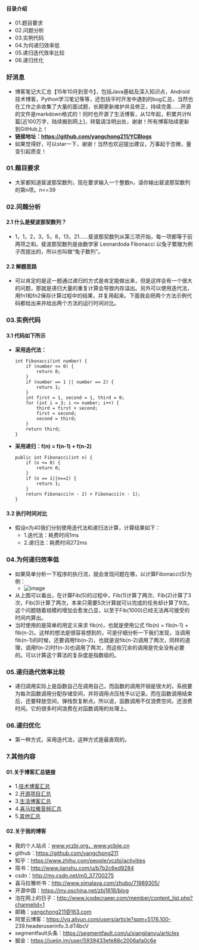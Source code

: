 #### 目录介绍
- 01.题目要求
- 02.问题分析
- 03.实例代码
- 04.为何递归效率低
- 05.递归迭代效率比较
- 06.递归优化




### 好消息
- 博客笔记大汇总【15年10月到至今】，包括Java基础及深入知识点，Android技术博客，Python学习笔记等等，还包括平时开发中遇到的bug汇总，当然也在工作之余收集了大量的面试题，长期更新维护并且修正，持续完善……开源的文件是markdown格式的！同时也开源了生活博客，从12年起，积累共计N篇[近100万字，陆续搬到网上]，转载请注明出处，谢谢！所有博客陆续更新到GitHub上！
- **链接地址：https://github.com/yangchong211/YCBlogs**
- 如果觉得好，可以star一下，谢谢！当然也欢迎提出建议，万事起于忽微，量变引起质变！




### 01.题目要求
- 大家都知道斐波那契数列，现在要求输入一个整数n，请你输出斐波那契数列的第n项。n<=39



### 02.问题分析
#### 2.1 什么是斐波那契数列？
- 1，1，2，3，5，8，13，21......斐波那契数列从第三项开始，每一项都等于前两项之和。斐波那契数列是由数学家 Leonardoda Fibonacci 以兔子繁殖为例子而提出的，所以也叫做“兔子数列”。



#### 2.2 解题思路
- 可以肯定的是这一题通过递归的方式是肯定能做出来，但是这样会有一个很大的问题，那就是递归大量的重复计算会导致内存溢出。另外可以使用迭代法，用fn1和fn2保存计算过程中的结果，并复用起来。下面我会把两个方法示例代码都给出来并给出两个方法的运行时间对比。




### 03.实例代码
#### 3.1 代码如下所示
- **采用迭代法：**
    ```
    int Fibonacci(int number) {
    	if (number <= 0) {
    		return 0;
    	}
    	if (number == 1 || number == 2) {
    		return 1;
    	}
    	int first = 1, second = 1, third = 0;
    	for (int i = 3; i <= number; i++) {
    		third = first + second;
    		first = second;
    		second = third;
    	}
    	return third;
    }
    ```
- **采用递归：f(n) = f(n-1) + f(n-2)**
    ```
    public int Fibonacci(int n) {
        if (n <= 0) {
        	return 0;
        }
        if (n == 1||n==2) {
        	return 1;
        }
        return Fibonacci(n - 2) + Fibonacci(n - 1);
    }
    ```



#### 3.2 执行时间对比
- 假设n为40我们分别使用迭代法和递归法计算，计算结果如下：
    - 1.迭代法：耗费时间1ms
    - 2.递归法：耗费时间272ms



### 04.为何递归效率低
- 如果简单分析一下程序的执行流，就会发现问题在哪，以计算Fibonacci(5)为例：
    - ![image](https://upload-images.jianshu.io/upload_images/4432347-af202f7be93d23d5.png?imageMogr2/auto-orient/strip%7CimageView2/2/w/1240)
-  从上图可以看出，在计算Fib(5)的过程中，Fib(1)计算了两次、Fib(2)计算了3次，Fib(3)计算了两次，本来只需要5次计算就可以完成的任务却计算了9次。这个问题随着规模的增加会愈发凸显，以至于Fib(1000)已经无法再可接受的时间内算出。
-  当时使用的是简单的用定义来求 fib(n)，也就是使用公式 fib(n) = fib(n-1) + fib(n-2)。这样的想法是很容易想到的，可是仔细分析一下我们发现，当调用fib(n-1)的时候，还要调用fib(n-2)，也就是说fib(n-2)调用了两次，同样的道理，调用f(n-2)时f(n-3)也调用了两次，而这些冗余的调用是完全没有必要的。可以计算这个算法的复杂度是指数级的。



### 05.递归迭代效率比较
- 递归调用实际上是函数自己在调用自己，而函数的调用开销是很大的，系统要为每次函数调用分配存储空间，并将调用点压栈予以记录。而在函数调用结束后，还要释放空间，弹栈恢复断点。所以说，函数调用不仅浪费空间，还浪费时间。它的很多时间浪费在对函数调用的处理上。



### 06.递归优化
- 第一种方式，采用迭代法，这种方式是最直观的。



### 7.其他内容
#### 01.关于博客汇总链接
- 1.[技术博客汇总](https://www.jianshu.com/p/614cb839182c)
- 2.[开源项目汇总](https://blog.csdn.net/m0_37700275/article/details/80863574)
- 3.[生活博客汇总](https://blog.csdn.net/m0_37700275/article/details/79832978)
- 4.[喜马拉雅音频汇总](https://www.jianshu.com/p/f665de16d1eb)
- 5.[其他汇总](https://www.jianshu.com/p/53017c3fc75d)



#### 02.关于我的博客
- 我的个人站点：www.yczbj.org，www.ycbjie.cn
- github：https://github.com/yangchong211
- 知乎：https://www.zhihu.com/people/yczbj/activities
- 简书：http://www.jianshu.com/u/b7b2c6ed9284
- csdn：http://my.csdn.net/m0_37700275
- 喜马拉雅听书：http://www.ximalaya.com/zhubo/71989305/
- 开源中国：https://my.oschina.net/zbj1618/blog
- 泡在网上的日子：http://www.jcodecraeer.com/member/content_list.php?channelid=1
- 邮箱：yangchong211@163.com
- 阿里云博客：https://yq.aliyun.com/users/article?spm=5176.100- 239.headeruserinfo.3.dT4bcV
- segmentfault头条：https://segmentfault.com/u/xiangjianyu/articles
- 掘金：https://juejin.im/user/5939433efe88c2006afa0c6e




